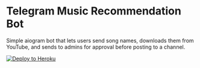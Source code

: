 # Telegram Music Recommendation Bot

Simple aiogram bot that lets users send song names, downloads them from YouTube, and sends to admins for approval before posting to a channel.


[![Deploy to Heroku](https://www.herokucdn.com/deploy/button.svg)](https://heroku.com/deploy?template=https://github.com/Abdulla034/telegram_music_bot)
